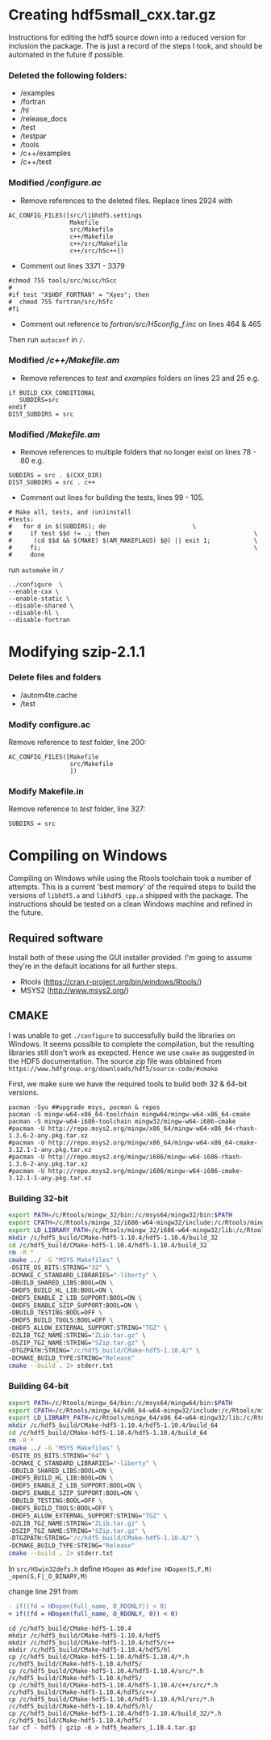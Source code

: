 # Creating hdf5small_cxx.tar.gz

Instructions for editing the hdf5 source down into a reduced version for inclusion the package.  The is just a record of the steps I took, and should be automated in the future if possible.

### Deleted the following folders:
  - /examples
  - /fortran
  - /hl
  - /release_docs
  - /test
  - /testpar
  - /tools
  - /c++/examples
  - /c++/test

### Modified */configure.ac*

- Remove references to the deleted files.  Replace lines 2924 with

```
AC_CONFIG_FILES([src/libhdf5.settings
                 Makefile
                 src/Makefile
                 c++/Makefile
                 c++/src/Makefile
                 c++/src/h5c++])
```
- Comment out lines 3371 - 3379

```
#chmod 755 tools/src/misc/h5cc
#
#if test "X$HDF_FORTRAN" = "Xyes"; then
#  chmod 755 fortran/src/h5fc
#fi
```
- Comment out reference to *fortran/src/H5config_f.inc* on lines 464 & 465

Then run `autoconf` in `/`.

### Modified */c++/Makefile.am*

- Remove references to *test* and *examples* folders on lines 23 and 25 e.g.

```
if BUILD_CXX_CONDITIONAL
   SUBDIRS=src
endif
DIST_SUBDIRS = src
```

### Modified */Makefile.am*

- Remove references to multiple folders that no longer exist on lines 78 - 80 e.g.

```
SUBDIRS = src . $(CXX_DIR)
DIST_SUBDIRS = src . c++
```

- Comment out lines for building the tests, lines 99 - 105.

```
# Make all, tests, and (un)install
#tests:
#	for d in $(SUBDIRS); do                        \
#	  if test $$d != .; then                                        \
#	   (cd $$d && $(MAKE) $(AM_MAKEFLAGS) $@) || exit 1;            \
#	  fi;                                                           \
#	  done
```
run `automake` in `/`

```{bash}
../configure  \
--enable-cxx \
--enable-static \
--disable-shared \
--disable-hl \
--disable-fortran
```

# Modifying szip-2.1.1

### Delete files and folders
  - /autom4te.cache
  - /test
  
### Modify configure.ac  

Remove reference to *test* folder, line 200:

```
AC_CONFIG_FILES([Makefile
                 src/Makefile
                 ])
```
  
### Modify Makefile.in

Remove reference to *test* folder, line 327:
```
SUBDIRS = src
```

# Compiling on Windows

Compiling on Windows while using the Rtools toolchain took a number of attempts.  This is a current 'best memory' of tħe required steps to build the versions of `libhdf5.a` and `libhdf5_cpp.a` shipped with the package.  The instructions should be tested on a clean Windows machine and refined in the future.

## Required software

Install both of these using the GUI installer provided.  I'm going to assume they're in the default locations for all further steps.

- Rtools (https://cran.r-project.org/bin/windows/Rtools/)
- MSYS2 (http://www.msys2.org/)

## CMAKE 

I was unable to get `./configure` to successfully build the libraries on Windows.  It seems possible to complete the compilation, but the resulting libraries still don't work as exepcted.  Hence we use `cmake` as suggested in the HDF5 documentation.  The source zip file was obtained from `https://www.hdfgroup.org/downloads/hdf5/source-code/#cmake`

First, we make sure we have the required tools to build both 32 & 64-bit versions.

```
pacman -Syu ##upgrade msys, pacman & repos
pacman -S mingw-w64-x86_64-toolchain mingw64/mingw-w64-x86_64-cmake
pacman -S mingw-w64-i686-toolchain mingw32/mingw-w64-i686-cmake
#pacman -U http://repo.msys2.org/mingw/x86_64/mingw-w64-x86_64-rhash-1.3.6-2-any.pkg.tar.xz
#pacman -U http://repo.msys2.org/mingw/x86_64/mingw-w64-x86_64-cmake-3.12.1-1-any.pkg.tar.xz
#pacman -U http://repo.msys2.org/mingw/i686/mingw-w64-i686-rhash-1.3.6-2-any.pkg.tar.xz
#pacman -U http://repo.msys2.org/mingw/i686/mingw-w64-i686-cmake-3.12.1-1-any.pkg.tar.xz
```

### Building 32-bit

```bash
export PATH=/c/Rtools/mingw_32/bin:/c/msys64/mingw32/bin:$PATH
export CPATH=/c/Rtools/mingw_32/i686-w64-mingw32/include:/c/Rtools/mingw_32/include:$CPATH
export LD_LIBRARY_PATH=/c/Rtools/mingw_32/i686-w64-mingw32/lib:/c/Rtools/mingw_32/lib:$LD_LiBRARY_PATH
mkdir /c/hdf5_build/CMake-hdf5-1.10.4/hdf5-1.10.4/build_32
cd /c/hdf5_build/CMake-hdf5-1.10.4/hdf5-1.10.4/build_32
rm -R *
cmake ../ -G "MSYS Makefiles" \
-DSITE_OS_BITS:STRING="32" \
-DCMAKE_C_STANDARD_LIBRARIES="-liberty" \
-DBUILD_SHARED_LIBS:BOOL=ON \
-DHDF5_BUILD_HL_LIB:BOOL=ON \
-DHDF5_ENABLE_Z_LIB_SUPPORT:BOOL=ON \
-DHDF5_ENABLE_SZIP_SUPPORT:BOOL=ON \
-DBUILD_TESTING:BOOL=OFF \
-DHDF5_BUILD_TOOLS:BOOL=OFF \
-DHDF5_ALLOW_EXTERNAL_SUPPORT:STRING="TGZ" \
-DZLIB_TGZ_NAME:STRING="ZLib.tar.gz" \
-DSZIP_TGZ_NAME:STRING="SZip.tar.gz" \
-DTGZPATH:STRING="/c/hdf5_build/CMake-hdf5-1.10.4/" \
-DCMAKE_BUILD_TYPE:STRING="Release"
cmake --build . 2> stderr.txt
```

### Building 64-bit

```bash
export PATH=/c/Rtools/mingw_64/bin:/c/msys64/mingw64/bin:$PATH
export CPATH=/c/Rtools/mingw_64/x86_64-w64-mingw32/include:/c/Rtools/mingw_64/include:$CPATH
export LD_LIBRARY_PATH=/c/Rtools/mingw_64/x86_64-w64-mingw32/lib:/c/Rtools/mingw_64/lib:$LD_LiBRARY_PATH
mkdir /c/hdf5_build/CMake-hdf5-1.10.4/hdf5-1.10.4/build_64
cd /c/hdf5_build/CMake-hdf5-1.10.4/hdf5-1.10.4/build_64
rm -R *
cmake ../ -G "MSYS Makefiles" \
-DSITE_OS_BITS:STRING="64" \
-DCMAKE_C_STANDARD_LIBRARIES="-liberty" \
-DBUILD_SHARED_LIBS:BOOL=ON \
-DHDF5_BUILD_HL_LIB:BOOL=ON \
-DHDF5_ENABLE_Z_LIB_SUPPORT:BOOL=ON \
-DHDF5_ENABLE_SZIP_SUPPORT:BOOL=ON \
-DBUILD_TESTING:BOOL=OFF \
-DHDF5_BUILD_TOOLS:BOOL=OFF \
-DHDF5_ALLOW_EXTERNAL_SUPPORT:STRING="TGZ" \
-DZLIB_TGZ_NAME:STRING="ZLib.tar.gz" \
-DSZIP_TGZ_NAME:STRING="SZip.tar.gz" \
-DTGZPATH:STRING="/c/hdf5_build/CMake-hdf5-1.10.4/" \
-DCMAKE_BUILD_TYPE:STRING="Release"
cmake --build . 2> stderr.txt
```

In `src/H5win32defs.h` define `H5open` as `#define HDopen(S,F,M)       _open(S,F|_O_BINARY,M)`

change line 291 from

```diff
- if((fd = HDopen(full_name, O_RDONLY)) < 0)
+ if((fd = HDopen(full_name, O_RDONLY, 0)) < 0)
```

```
cd /c/hdf5_build/CMake-hdf5-1.10.4
mkdir /c/hdf5_build/CMake-hdf5-1.10.4/hdf5
mkdir /c/hdf5_build/CMake-hdf5-1.10.4/hdf5/c++
mkdir /c/hdf5_build/CMake-hdf5-1.10.4/hdf5/hl
cp /c/hdf5_build/CMake-hdf5-1.10.4/hdf5-1.10.4/*.h /c/hdf5_build/CMake-hdf5-1.10.4/hdf5/
cp /c/hdf5_build/CMake-hdf5-1.10.4/hdf5-1.10.4/src/*.h /c/hdf5_build/CMake-hdf5-1.10.4/hdf5/
cp /c/hdf5_build/CMake-hdf5-1.10.4/hdf5-1.10.4/c++/src/*.h /c/hdf5_build/CMake-hdf5-1.10.4/hdf5/c++/
cp /c/hdf5_build/CMake-hdf5-1.10.4/hdf5-1.10.4/hl/src/*.h /c/hdf5_build/CMake-hdf5-1.10.4/hdf5/hl/
cp /c/hdf5_build/CMake-hdf5-1.10.4/hdf5-1.10.4/build_32/*.h /c/hdf5_build/CMake-hdf5-1.10.4/hdf5/
tar cf - hdf5 | gzip -6 > hdf5_headers_1.10.4.tar.gz
```